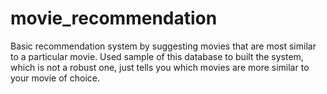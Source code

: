 # movie_recommendation
Basic recommendation system by suggesting movies that are most similar to a particular movie. Used sample of this database to built the system, which is not a robust one, just tells you which movies are more similar to your movie of choice.

